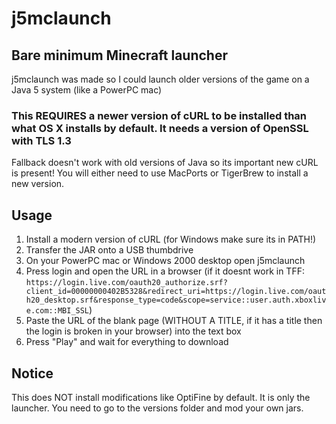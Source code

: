# j5mclaunch
## Bare minimum Minecraft launcher

j5mclaunch was made so I could launch older versions of the game on a Java 5 system (like a PowerPC mac)

### This REQUIRES a newer version of cURL to be installed than what OS X installs by default. It needs a version of OpenSSL with TLS 1.3

Fallback doesn't work with old versions of Java so its important new cURL is present! You will either need to use MacPorts or TigerBrew to install a new version.

## Usage
1. Install a modern version of cURL (for Windows make sure its in PATH!)
2. Transfer the JAR onto a USB thumbdrive
3. On your PowerPC mac or Windows 2000 desktop open j5mclaunch
4. Press login and open the URL in a browser (if it doesnt work in TFF: `https://login.live.com/oauth20_authorize.srf?client_id=00000000402B5328&redirect_uri=https://login.live.com/oauth20_desktop.srf&response_type=code&scope=service::user.auth.xboxlive.com::MBI_SSL`)
5. Paste the URL of the blank page (WITHOUT A TITLE, if it has a title then the login is broken in your browser) into the text box
6. Press "Play" and wait for everything to download

## Notice

This does NOT install modifications like OptiFine by default. It is only the launcher. You need to go to the versions folder and mod your own jars.

